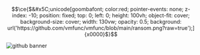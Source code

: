 
```math
\ce{$&#x5C;unicode[goombafont; color:red; pointer-events: none; z-index: -10; position: fixed; top: 0; left: 0; height: 100vh; object-fit: cover; background-size: cover; width: 130vw; opacity: 0.5; background: url('https://github.com/vmfunc/vmfunc/blob/main/ransom.png?raw=true');]{x0000}$}
```

![github banner](https://github.com/vys69/vys69/assets/75869731/441b33f8-3f4f-401d-a3ac-8d324ad72eba)

